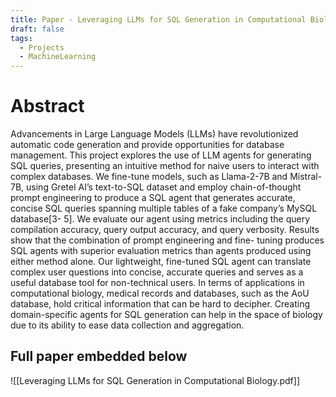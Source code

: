```yaml
---
title: Paper - Leveraging LLMs for SQL Generation in Computational Biology
draft: false
tags:
  - Projects
  - MachineLearning
---
```


# Abstract

Advancements in Large Language Models (LLMs) have revolutionized automatic code generation
and provide opportunities for database management. This project explores the use of LLM agents
for generating SQL queries, presenting an intuitive method for naive users to interact with complex
databases. We fine-tune models, such as Llama-2-7B and Mistral-7B, using Gretel AI’s text-to-SQL
dataset and employ chain-of-thought prompt engineering to produce a SQL agent that generates
accurate, concise SQL queries spanning multiple tables of a fake company’s MySQL database[3-
5]. We evaluate our agent using metrics including the query compilation accuracy, query output
accuracy, and query verbosity. Results show that the combination of prompt engineering and fine-
tuning produces SQL agents with superior evaluation metrics than agents produced using either
method alone. Our lightweight, fine-tuned SQL agent can translate complex user questions into
concise, accurate queries and serves as a useful database tool for non-technical users. In terms of
applications in computational biology, medical records and databases, such as the AoU database,
hold critical information that can be hard to decipher. Creating domain-specific agents for SQL
generation can help in the space of biology due to its ability to ease data collection and aggregation.

## Full paper embedded below

![[Leveraging LLMs for SQL Generation in Computational Biology.pdf]]

